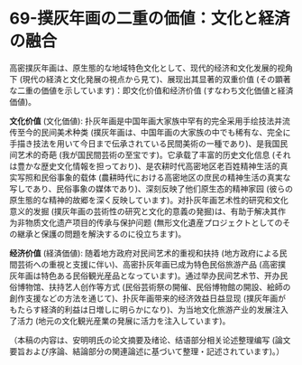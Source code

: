 # 69-撲灰年画の二重の価値：文化と経済の融合

高密撲灰年画は、原生態的な地域特色文化として、现代的经济和文化发展的视角下 (現代の経済と文化発展の視点から見て)、展现出其显著的双重价值 (その顕著な二重の価値を示しています)：即文化价值和经济价值 (すなわち文化価値と経済価値)。

**文化价值** (文化価値): 扑灰年画是中国年画大家族中罕有的完全采用手绘技法并流传至今的民间美术种类 (撲灰年画は、中国年画の大家族の中でも稀有な、完全に手描き技法を用いて今日まで伝承されている民間美術の一種であり)、是我国民间艺术的奇葩 (我が国民間芸術の至宝です)。它承载了丰富的历史文化信息 (それは豊かな歴史文化情報を担っており)、是农耕时代高密地区老百姓精神生活的真实写照和民俗事象的载体 (農耕時代における高密地区の庶民の精神生活の真実な写しであり、民俗事象の媒体であり)、深刻反映了他们原生态的精神家园 (彼らの原生態的な精神的故郷を深く反映しています)。对扑灰年画艺术性的研究和文化意义的发掘 (撲灰年画の芸術性の研究と文化的意義の発掘)は、有助于解决其作为非物质文化遗产项目的传承与保护问题 (無形文化遺産プロジェクトとしてのその継承と保護の問題を解決するのに役立ちます)。

**经济价值** (経済価値): 随着地方政府对民间艺术的重视和扶持 (地方政府による民間芸術への重視と支援に伴い)、高密扑灰年画已成为特色民俗旅游产品 (高密撲灰年画は特色ある民俗観光産品となっています)。通过举办民间艺术节、开办民俗博物馆、扶持艺人创作等方式 (民俗芸術祭の開催、民俗博物館の開設、絵師の創作支援などの方法を通じて)、扑灰年画带来的经济效益日益显现 (撲灰年画がもたらす経済的利益は日増しに明らかになり)、为当地文化旅游产业的发展注入了活力 (地元の文化観光産業の発展に活力を注入しています)。

（本稿の内容は、安明明氏の论文摘要及绪论、结语部分相关论述整理编写 (論文要旨および序論、結論部分の関連論述に基づいて整理・記述されています)。）

